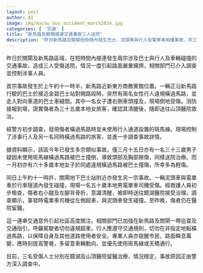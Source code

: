 ```yaml
---
layout: post
author: AI
image: img/macau_bus_accident_march2024.jpg
categories: [ '交通' ]
title: "新馬路及關閘接連交通事故三人送院"
description: "昨日新馬路及關閘短時間內發生巴士、泥頭車與行人及電單車相撞事故，共三人受傷送院，引起區內嚴重擁擠及社區關注。警方介入調查，呼籲行人及駕駛者遵守交通規則，相關部門已加強巡查及交通安全指引，三名傷者情況穩定，事故原因仍待釐清。"
---
```

昨日於關閘及新馬路區域，在短時間內接連發生兩宗涉及巴士與行人及車輛碰撞的交通事故，造成三人受傷送院，情況一度引起路面嚴重擁擠，相關部門已介入調查並控制涉事人員。

首宗事故發生於上午約十一時半，新馬路近新東方商務賓館位置。一輛正沿新馬路行駛的巴士於接近金碧巴士站對開路段時，突然有兩名女性行人違規橫過馬路，並走入對向車道的巴士車縫間。其中一名女子遭右側車頭撞及，現場倒地受傷。消防接報到場，證實傷者為三十五歲本地女旅客，確認其清醒後，隨即送往山頂醫院救治。

經警方初步調查，發現傷者橫過馬路時並未使用行人通道設置的斑馬線。現場控制了涉事行人及另一名同時橫過馬路的旅客，並進一步調查事故詳情。

據資料顯示，該區今年已發生多宗類似事故。僅三月十五日亦有一名三十三歲男子疑因未使用斑馬線橫過馬路被巴士撞倒，導致頭部及胸部擦傷，同樣送院治療。而一月初亦有六十多歲本地女子於同處違規橫過馬路被巴士撞傷，所幸多為輕傷。

同日上午約十一時許，關閘地下巴士站附近亦發生另一宗事故。一輛泥頭車與電單車於行車隧道內發生碰撞，現場一名五十歲本地男電單車司機受傷。經救護人員初步檢查，傷者右小腿及左腳背骨折，意識清醒，被即時送往鏡湖醫院接受治理。調查顯示，事發時電單車司機從左側超車，與泥頭車發生碰撞。至昨晚，傷者仍在醫院留醫。

這一連串交通意外引起社區高度關注。相關部門已加強在新馬路及關閘一帶巡查及交通指引，呼籲駕駛者切勿違規超車，行人應遵守交通規則，切勿在非指定地點橫過馬路，以保障自身及其他道路使用者安全。專業人員亦提醒市民，路面瞬息萬變，應時刻提高警覺，多留意車輛動向，並優先使用斑馬線或天橋通行。

目前，三名受傷人士分別在鏡湖及山頂醫院留醫治療，情況穩定，事故原因正由警方深入調查中。